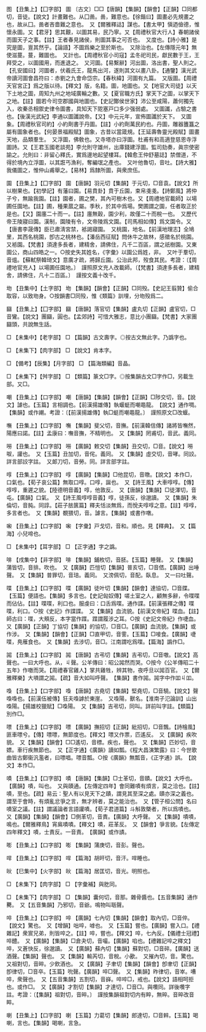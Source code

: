 <!-- { "loadSidebar": true } -->
图	【丑集上】【囗字部】	圖	〔古文〕□□【唐韻】【集韻】【韻會】【正韻】□同都切，音徒。【說文】計畫難也。从囗啚。啚，難意也。【徐鍇曰】圖畫必先規畫之也，故从囗。啚者吝嗇難之意也。　又【爾雅釋詁】謀也。【書太甲】愼迺儉德，惟懷永圖。又【君牙】思其艱，以圖其易，民乃寧。又【周禮秋官大行人】春朝諸侯而圖天子之事。【註】王者春見諸侯，則圖其事之可否也。　又度也。【詩小雅】是究是圖，亶其然乎。【論語】不圖爲樂之至於斯也。　又除治也。【左傳隱元年】無使滋蔓。蔓，難圖也。　又計也。【周禮秋官小司寇】孟冬祀司民，獻民數于王，王拜受之，以圖國用，而進退之。　又河圖。【易繫辭】河出圖，洛出書，聖人則之。【孔安國曰】河圖者，伏羲氏王，龍馬出河，遂則其文以畫八卦。【通鑒】漢光武帝讀河圖會昌符曰：赤劉之九會命岱宗。【春秋緯】河圖有九篇。　又版圖。【周禮天官宮正】爲之版以待。【釋文】版，名籍。圖，地圖也。又【地官大司徒】以天下土地之圖，周知九州之地域廣輪之數。又【夏官職方氏】掌天下之圖，以掌天下之地。【註】圖若今司空郡國與地圖也。【史記酇侯世家】沛公至咸陽，蕭何獨先入，收秦丞相禦史律令圖書，具知天下阸塞戸口多少强弱處。　又圖讖，占驗之書也。【後漢光武紀】李通以圖讖說帝。【又】中元元年，宣佈圖讖於天下。　又圖象。【周禮秋官司約】小約劑書于丹圖。【註】小約劑萬民約也。丹圖，雕器簠簋之屬有圖象者也。【何晏景福殿賦】圖象，古昔以當箴規。【王延壽魯靈光殿賦】圖畫天地，品類羣生。　又浮圖，佛敎也。又寺塔亦曰浮圖。杜甫有和高適登慈恩寺浮圖詩。又【王君玉國老談苑】李允則守雄州，出庫錢建浮圖。監司劾奏，眞宗使密諭之。允則曰：非留心釋氏，實爲邊地起望樓耳。【韓愈王仲舒墓誌】禁僧道，不得於境內立浮圖，以其誑丐漁利，奪編氓之產也。　又叶他魯切，音吐。【詩大雅】我儀圖之，惟仲山甫舉之。【易林】爲隸所圖，與衆庶伍。

園	【丑集上】【囗字部】	園	【唐韻】羽元切【集韻】于元切，□音袁。【說文】所以樹果也。【初學記】有藩曰園。【易賁卦】賁于丘園，束帛戔戔。【詩鄭風】將仲子兮，無踰我園。【註】園者，圃之樊，其內可樹木也。又【周禮地官載師】以場圃任園地。【註】圃，種果蓏之屬。季秋，於其中爲場。樊圃謂之園，任者取正於是也。【又】園廛二十而一。【註】廛無穀，園少利，故僅二十而稅一也。　又歷代帝王陵寢曰園。漢制，園陵有令，文帝陵爲文園。【司馬相如傳】爲文園令。又【唐書李晟傳】臣已肅淸宮禁，袛謁寢園。　又桃園，地名。【前漢地理志】全鳩里，其西名桃園，卽古之桃林也。【潘岳西征賦】問休牛之故林，感徵名於桃園。　又袛園。【梵書】須達多長者，建精舍，請佛住，凡千二百區，謂之祇樹園。又東園公，商山四皓之一。○按史失其姓名，《字彙》以園公爲姓，非。　又叶于羣切，音熅。【蘇軾祭韓琦文】意廣才疏，將歸丘園。公治此邦，歿食其民。考證：〔【周禮地官充人】以場圃任園地。〕　謹照原文充人改載師。〔【梵書】須達多長者，建精舍，請佛住，凡十二百區。〕　謹按文義十改千。 

圽	【丑集中】【土字部】	圽	【集韻】【韻會】【正韻】□同殁。【史記王翦贊】偷合取容，以致圽身。○按韻書□同殁，惟《類篇》訓埋，分圽殁爲二。

圝	【丑集上】【囗字部】	圝	【唐韻】落官切【集韻】盧丸切【正韻】盧官切，□音鸞。【說文】團圝，圓也。【孟郊詩】可惜大雅志，意比小團圝。【梵書】大家團圝頭，共說無生話。

□	【未集中】【老字部】	□	【篇韻】古文壽字。◎按古文無此字。乃譌字也。

□	【未集下】【肉字部】	□	【說文】肯本字。

□	【備考】【辰集】【月字部】	□	【篇海類編】音晶。

□	【未集下】【舛字部】	□	【類篇】篆文□字。◎按集韻古文□字作□，另載生部。又□。

嘲	【丑集上】【口字部】	嘲	【唐韻】【集韻】【韻會】【正韻】□陟交切，音。【說文】謔也。【玉篇】言相調也。【前漢揚雄傳】執蝘蜓而嘲黽龍。　【說文】通作啁。【集韻】或作謿。考證：〔【前漢揚雄傳】執□蜓而嘲黽龍。〕　謹照原文□改蝘。 

嘸	【丑集上】【口字部】	嘸	【集韻】斐父切，音撫。【前漢韓信傳】諸將皆嘸然，陽應曰諾。【註】孟康曰：嘸音撫，不精明也。　又【集韻】罔甫切，音武。義同。

嘮	【丑集上】【口字部】	嘮	【廣韻】敕交切【集韻】丑交切，□音。【說文】嘮呶，讙也。　又【玉篇】丑加切，音侘。義同。　又【集韻】虛交切，音哮。同詨。詳言部詨字註。　又郞刀切，音勞。同。詳言部字註。

啍	【丑集上】【口字部】	啍	【廣韻】【集韻】□他昆切，音暾。【說文】本作□，口氣也。【荀子哀公篇】無取口啍。口啍，誕也。　又【詩王風】大車啍啍。【傳】啍啍，重遲之貌。【陸德明音義】啍，他敦反。　又【唐韻】【集韻】□徒渾切，音屯。【廣韻】口氣。　又【詩王風啍啍音義】啍，徒孫反，徐邈讀。　又【集韻】朱倫切，音肫。同諄。【莊子胠篋篇】釋夫恬淡無爲，而悅夫啍啍之意。【註】啍啍，多言者也。　又【集韻】覩猥切，音。謔言。【集韻】或書作噋。

啝	【丑集上】【口字部】	啝	【字彙】戸戈切，音和。順也。見【釋典】。　又【篇海】小兒啼也。

□	【未集中】【耳字部】	□	【正字通】字之譌。

啡	【戌集中】【非字部】	啡	【集韻】鋪枚切，音胚。【玉篇】睡聲。　又【集韻】蒲皆切，音排。吹也。　又【廣韻】匹愷切【集韻】普亥切，□音俖。【廣韻】出唾聲。　又【集韻】普罪切，音琣。義同。　又滂佩切，音配。臥息。　又一曰吐聲。

喋	【丑集上】【口字部】	喋	【廣韻】徒叶切【集韻】【韻會】達協切，□音牒。【玉篇】便語也。【集韻】多言也。【史記匈奴傳】嗟土室之人，顧無多辭，令喋喋而佔佔。【註】喋喋，利口也。服虔曰：口舌爲喋。通作諜。【前漢張釋之傳】喋喋，利口。○按《史記》作諜諜。　又【集韻】血流貌。【前漢文帝紀】喋血。【註】師古曰：喋，大頰反，本字當作蹀。蹀謂履涉之耳。○按《史記文帝紀》作啑血。　又【廣韻】【正韻】丁協切【集韻】的協切，□音□。【廣韻】血流貌。【集韻】或作涉。　又【集韻】【韻會】【正韻】□直甲切，音霅。【玉篇】□唼食。【廣韻】啑喋，鳧雁食也。　又【集韻】去涉切，音□。江南謂吃爲喋。【篇海】譌作□。

嘂	【丑集上】【口字部】	嘂	【唐韻】古弔切【集韻】吉弔切，□音噭。【說文】高聲也。一曰大呼也。从，丩聲。公羊傳曰：昭公嘂然而哭。○按今《公羊傳昭二十五年》作噭而哭。【周禮春官雞人】掌共雞牲，辨其物，夜呼旦以嘂百官。　又【爾雅釋樂】大塤謂之嘂。【疏】音大如叫呼聲。　【集韻】書作嘂。嘂字中作吅丩吅。

嘄	【丑集上】【口字部】	嘄	【唐韻】古堯切【集韻】堅堯切，□音驍。【說文】聲嘄嘄也。【前漢伍被傳】狂夫嘄謼於東崖。　又嘄陽，獸名。【淮南子氾論訓】山出嘄陽。【揚雄校獵賦】□嘄陽。　又【集韻】吉弔切，同叫。詳前叫字註。【類篇】別作□。

嘌	【丑集上】【口字部】	嘌	【廣韻】撫招切【正韻】紕招切，□音飄。【詩檜風】匪車嘌兮。【傳】嘌嘌，無節度也。【釋文】嘌又作票，匹遙反。　又【廣韻】疾吹貌。　又【集韻】【韻會】□□遙切，音標。疾也，聲也。　又【集韻】匹妙切，音嫖。車行疾無節也。　又【正字通】《廣韻》讀如瓢。《程大昌演繁露》曰：今世歌曲皆古鄭衞汎濫者，曰嘌唱。嘌音瓢。○按《廣韻》無瓢音，《正字通》誤。　【說文】本作□。

嘖	【丑集上】【口字部】	嘖	【唐韻】【集韻】□士革切，音賾。【說文】大呼也。【廣韻】嘖，叫也。　又與賾通。【左傳定四年】會同難嘖有煩言，莫之洽也。【註】嘖，至也。【疏】易云：聖人有以見天下之賾，謂見其至深之處。賾亦深之義也。謂至于會時，有煩亂忿爭之言，無才辨者，莫之能治也。　又【管子桓公問】名曰嘖室之議。【註】謂議論者言語讙嘖。【荀子君道篇】斗斛敦槩者，所以爲嘖也。　又【廣韻】【集韻】【韻會】□側革切，音責。【廣韻】大呼聲。　又【集韻】嘖嘖，鳴也。【爾雅釋鳥】宵鳸嘖嘖。【釋文】嘖，莊革反。　又【韻會】爭言貌。【左傳定四年釋文】嘖，士責反。一音責。　【廣韻】或作謮。

嘭	【丑集上】【口字部】	嘭	【集韻】蒲庚切，音彭。聲也。

哻	【丑集上】【口字部】	哻	【篇海】胡旰切，音汗。哻睡也。

炚	【巳集中】【火字部】	炚	【篇海】居匡切，音光。明照也。

□	【未集下】【肉字部】	□	【字彙補】與肐同。

□	【未集下】【肉字部】	□	【集韻】囊何切，音那。雜骨醬也。【五音集韻】通作臡。　又【五音集韻】乃邪切，音爺。鳴物叫聒聲。

啐	【丑集上】【口字部】	啐	【廣韻】七內切【集韻】【韻會】取內切，□音倅。【說文】驚也。　又【增韻】咄啐，嘑也。　又【玉篇】嘗也。【廣韻】嘗入口。【禮雜記】衆賔兄弟，則皆啐之。【註】啐，嘗也。【釋文】啐，七內反。【儀禮士冠禮】啐醴。　又【廣韻】【集韻】□倉夬切，音嘬。【廣韻】啗也。【禮雜記啐之釋文】啐，又蒼快反，徐邈讀。　又【廣韻】蘇內切【集韻】蘇對切，□音碎。【廣韻】送酒聲。【集韻】聲也。　又【集韻】輸芮切，音稅。小歠。　又摧內切，音。驚也。　又祖對切，音晬。少飲酒也。　又【廣韻】子聿切【集韻】【韻會】卽聿切【正韻】卽律切，□音卒。【玉篇】吮聲。【廣韻】啐□聲。　又【集韻】昨律切，音崒。嘈啐，衆聲也。　又【五音集韻】五割切，音嶭。啐啐□，戒也。【說文】語相呵拒也。或作□。　又【廣韻】才割切【集韻】才達切，□音□。與囋同。詳後囋字註。考證：〔【集韻】祖對切，音晬。〕　謹按集韻祖對切内有睟，無晬。音晬改音睟。 

喇	【丑集上】【口字部】	喇	【玉篇】力葛切【集韻】郎達切，□音辢。【玉篇】喝喇，言也。【集韻】喝喇，言急。

